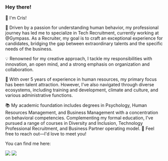 ### Hey there!

<!--
**mullercr/mullercr** is a ✨ _special_ ✨ repository because its `README.md` (this file) appears on your GitHub profile.

Here are some ideas to get you started:

- 🔭 I’m currently working on ...
- 🌱 I’m currently learning ...
- 👯 I’m looking to collaborate on ...
- 🤔 I’m looking for help with ...
- 💬 Ask me about ...
- 📫 How to reach me: ...
- 😄 Pronouns: ...
- ⚡ Fun fact: ...
-->

👋 I'm Cris!

🧠 Driven by a passion for understanding human behavior, my professional journey has led me to specialize in Tech Recruitment, currently working at @Gympass. As a Recruiter, my goal is to craft an exceptional experience for candidates, bridging the gap between extraordinary talents and the specific needs of the business.

💡 Renowned for my creative approach, I tackle my responsibilities with innovation, an open mind, and a strong emphasis on organization and collaboration.

💼 With over 5 years of experience in human resources, my primary focus has been talent attraction. However, I've also navigated through diverse ecosystems, including training and development, climate and culture, and various administrative functions.

📚 My academic foundation includes degrees in Psychology, Human Resources Management, and Business Management with a concentration on behavioral competencies. Complementing my formal education, I've pursued a range of courses in Diversity and Inclusion, Technology Professional Recruitment, and Business Partner operating model.
🙏 Feel free to reach out—I'd love to meet you!

You can find me here: <div><a href="https://www.linkedin.com/in/cristinemuller" target="_blank"><img loading="lazy" src="https://img.shields.io/badge/-LinkedIn-%230077B5?style=for-the-badge&logo=linkedin&logoColor=white" target="_blank"></a> <a href = "mailto:cristine.muller@gympass.com"><img loading="lazy" src="https://img.shields.io/badge/Gmail-D14836?style=for-the-badge&logo=gmail&logoColor=white" target="_blank"></a>
  
</div>
